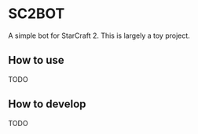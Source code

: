 # SC2BOT

A simple bot for StarCraft 2. This is largely a toy project.

## How to use

TODO

## How to develop

TODO
